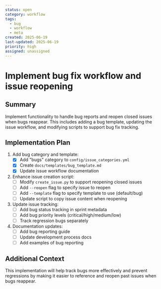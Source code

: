```yaml
---
status: open
category: workflow
tags:
  - bug
  - workflow
  - meta
created: 2025-06-19
last-updated: 2025-06-19
priority: high
assigned: unassigned
---
```


# Implement bug fix workflow and issue reopening

## Summary

Implement functionality to handle bug reports and reopen closed issues when bugs reappear. This includes adding a bug template, updating the issue workflow, and modifying scripts to support bug fix tracking.

## Implementation Plan

1. Add bug category and template:
   - [x] Add "bugs" category to `config/issue_categories.yml`
   - [x] Create `docs/templates/bug_template.md`
   - [x] Update issue workflow documentation

2. Enhance issue creation script:
   - [ ] Modify `create_issue.py` to support reopening closed issues
   - [ ] Add `--reopen` flag to specify issue to reopen
   - [ ] Add `--template` flag to specify template to use (default/bug)
   - [ ] Update script to copy issue content when reopening

3. Update issue tracking:
   - [ ] Add bug status tracking in sprint metadata
   - [ ] Add bug priority levels (critical/high/medium/low)
   - [ ] Track regression bugs separately

4. Documentation updates:
   - [ ] Add bug reporting guide
   - [ ] Update development process docs
   - [ ] Add examples of bug reporting

## Additional Context

This implementation will help track bugs more effectively and prevent regressions by making it easier to reference and reopen past issues when bugs reappear.
